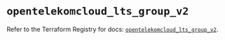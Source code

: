 # `opentelekomcloud_lts_group_v2`

Refer to the Terraform Registry for docs: [`opentelekomcloud_lts_group_v2`](https://registry.terraform.io/providers/opentelekomcloud/opentelekomcloud/1.36.38/docs/resources/lts_group_v2).
